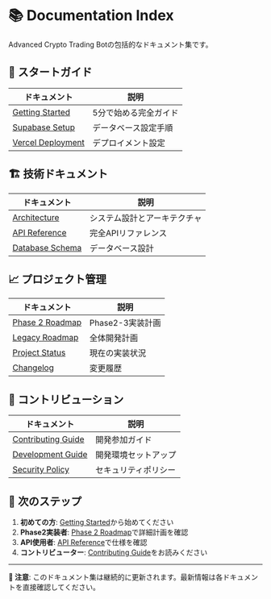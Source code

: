 # 📚 Documentation Index

Advanced Crypto Trading Botの包括的なドキュメント集です。

## 🚀 スタートガイド

| ドキュメント | 説明 |
|-------------|------|
| [Getting Started](./GETTING_STARTED.md) | 5分で始める完全ガイド |
| [Supabase Setup](./SUPABASE_SETUP.md) | データベース設定手順 |
| [Vercel Deployment](./VERCEL_ENV_SETUP.md) | デプロイメント設定 |

## 🏗️ 技術ドキュメント

| ドキュメント | 説明 |
|-------------|------|
| [Architecture](./ARCHITECTURE.md) | システム設計とアーキテクチャ |
| [API Reference](./API_REFERENCE.md) | 完全APIリファレンス |
| [Database Schema](./DATABASE_SCHEMA.md) | データベース設計 |

## 📈 プロジェクト管理

| ドキュメント | 説明 |
|-------------|------|
| [Phase 2 Roadmap](./PHASE2_ROADMAP.md) | Phase2-3実装計画 |
| [Legacy Roadmap](./ROADMAP.md) | 全体開発計画 |
| [Project Status](./PROJECT_STATUS.md) | 現在の実装状況 |
| [Changelog](./CHANGELOG.md) | 変更履歴 |

## 🤝 コントリビューション

| ドキュメント | 説明 |
|-------------|------|
| [Contributing Guide](./CONTRIBUTING.md) | 開発参加ガイド |
| [Development Guide](./DEVELOPMENT.md) | 開発環境セットアップ |
| [Security Policy](./SECURITY.md) | セキュリティポリシー |

## 🎯 次のステップ

1. **初めての方**: [Getting Started](./GETTING_STARTED.md)から始めてください
2. **Phase2実装者**: [Phase 2 Roadmap](./PHASE2_ROADMAP.md)で詳細計画を確認
3. **API使用者**: [API Reference](./API_REFERENCE.md)で仕様を確認
4. **コントリビューター**: [Contributing Guide](./CONTRIBUTING.md)をお読みください

---

**📝 注意**: このドキュメント集は継続的に更新されます。最新情報は各ドキュメントを直接確認してください。

